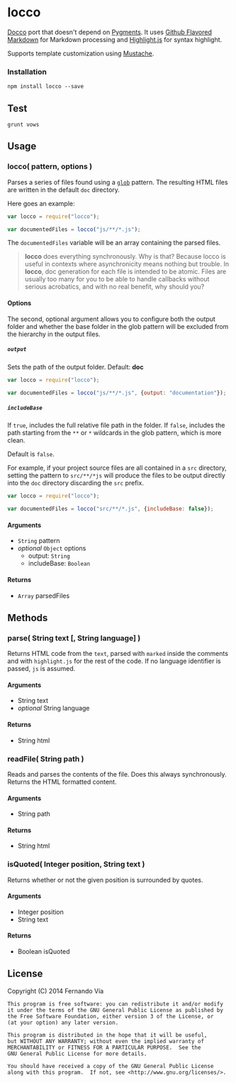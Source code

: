 locco
======

[Docco](//github.com/jashkenas/docco) port that doesn't depend on
[Pygments](//pygments.org/). It uses
[Github Flavored Markdown](//github.github.com/github-flavored-markdown/)
for Markdown processing and [Highlight.js](//highlightjs.org) for syntax highlight.

Supports template customization using [Mustache](//mustache.github.com).

### Installation

    npm install locco --save

Test
----

    grunt vows

Usage
-----

### locco( pattern, options )

Parses a series of files found using a [`glob`](//github.com/isaacs/minimatch)
pattern. The resulting HTML files are written in
the default `doc` directory.

Here goes an example:

```js
var locco = require("locco");

var documentedFiles = locco("js/**/*.js");
```

The `documentedFiles` variable will be an array containing the parsed files.

> **locco** does everything synchronously. Why is that?
> Because locco is useful in contexts where asynchronicity means nothing
> but trouble.
> In **locco**, doc generation for each file is intended to be atomic. Files
> are usually too many for you to be able to handle callbacks without
> serious acrobatics, and with no real benefit, why should you?

#### Options

The second, optional argument allows you to configure both the output folder
and whether the base folder in the glob pattern will be excluded from
the hierarchy in the output files.

##### `output`

Sets the path of the output folder. Default: **doc**

```js
var locco = require("locco");

var documentedFiles = locco("js/**/*.js", {output: "documentation"});
```

##### `includeBase`

If `true`, includes the full relative file path in the folder. If
`false`, includes the path starting from the `**` or `*` wildcards in
the glob pattern, which is more clean.

Default is `false`.

For example, if your project source files are all contained in a `src`
directory, setting the pattern to `src/**/*js`
will produce the files to be output directly into the `doc` directory
discarding the `src` prefix.

```js
var locco = require("locco");

var documentedFiles = locco("src/**/*.js", {includeBase: false});
```

#### Arguments

- `String` pattern
- _optional_ `Object` options
  - output: `String`
  - includeBase: `Boolean`

#### Returns

- `Array` parsedFiles


Methods
-------

### parse( String text [, String language] )

Returns HTML code from the `text`, parsed with `marked` inside the comments and
with `highlight.js` for the rest of the code. If no language identifier is passed,
`js` is assumed.

#### Arguments

- String text
- _optional_ String language

#### Returns

- String html


### readFile( String path )

Reads and parses the contents of the file. Does this always synchronously.
Returns the HTML formatted content.

#### Arguments

- String path

#### Returns

- String html



### isQuoted( Integer position, String text )

Returns whether or not the given position is surrounded by quotes.

#### Arguments

- Integer position
- String text

#### Returns

- Boolean isQuoted

License
-------

Copyright (C) 2014 Fernando Vía

    This program is free software: you can redistribute it and/or modify
    it under the terms of the GNU General Public License as published by
    the Free Software Foundation, either version 3 of the License, or
    (at your option) any later version.

    This program is distributed in the hope that it will be useful,
    but WITHOUT ANY WARRANTY; without even the implied warranty of
    MERCHANTABILITY or FITNESS FOR A PARTICULAR PURPOSE.  See the
    GNU General Public License for more details.

    You should have received a copy of the GNU General Public License
    along with this program.  If not, see <http://www.gnu.org/licenses/>.
